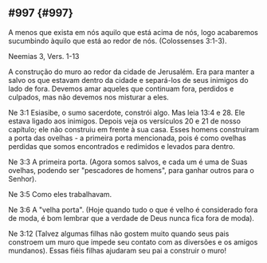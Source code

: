 ## #997 {#997}

A menos que exista em nós aquilo que está acima de nós, logo acabaremos sucumbindo àquilo que está ao redor de nós. (Colossenses 3:1-3).

Neemias 3, Vers. 1-13

A construção do muro ao redor da cidade de Jerusalém. Era para manter a salvo os que estavam dentro da cidade e separá-los de seus inimigos do lado de fora. Devemos amar aqueles que continuam fora, perdidos e culpados, mas não devemos nos misturar a eles.

Ne 3:1 Esiasibe, o sumo sacerdote, constrói algo. Mas leia 13:4 e 28\. Ele estava ligado aos inimigos. Depois veja os versículos 20 e 21 de nosso capítulo; ele não construiu em frente à sua casa. Esses homens construíram a porta das ovelhas - a primeira porta mencionada, pois é como ovelhas perdidas que somos encontrados e redimidos e levados para dentro.

Ne 3:3 A primeira porta. (Agora somos salvos, e cada um é uma de Suas ovelhas, podendo ser &quot;pescadores de homens&quot;, para ganhar outros para o Senhor).

Ne 3:5 Como eles trabalhavam.

Ne 3:6 A &quot;velha porta&quot;. (Hoje quando tudo o que é velho é considerado fora de moda, é bom lembrar que a verdade de Deus nunca fica fora de moda).

Ne 3:12 (Talvez algumas filhas não gostem muito quando seus pais constroem um muro que impede seu contato com as diversões e os amigos mundanos). Essas fiéis filhas ajudaram seu pai a construir o muro!